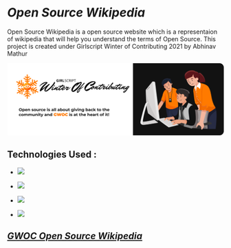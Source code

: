 # ***Open Source Wikipedia***

Open Source Wikipedia is a open source website which is a representaion of wikipedia that will help you understand the terms of Open Source. This project is created under Girlscript Winter of Contributing 2021 by Abhinav Mathur
<br>

<p align="center">
    <img src="https://github.com/girlscript/winter-of-contributing/raw/main/banner_readme.png">
</p>

## **Technologies Used :**

- ![](https://img.shields.io/badge/HTML5-E34F26?style=for-the-badge&logo=html5&logoColor=white)

- ![](https://img.shields.io/badge/CSS3-1572B6?style=for-the-badge&logo=css3&logoColor=white)

- ![](https://img.shields.io/badge/JavaScript-323330?style=for-the-badge&logo=javascript&logoColor=F7DF1E)

- ![](https://img.shields.io/badge/Markdown-323330?style=for-the-badge&logo=markdown&logoColor=white)


## ***[GWOC Open Source Wikipedia]()***